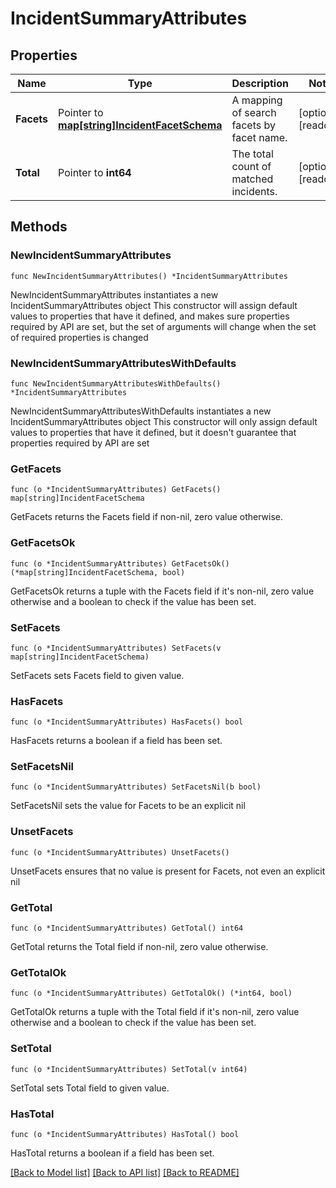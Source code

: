 # IncidentSummaryAttributes

## Properties

Name | Type | Description | Notes
------------ | ------------- | ------------- | -------------
**Facets** | Pointer to [**map[string]IncidentFacetSchema**](IncidentFacetSchema.md) | A mapping of search facets by facet name. | [optional] [readonly] 
**Total** | Pointer to **int64** | The total count of matched incidents. | [optional] [readonly] 

## Methods

### NewIncidentSummaryAttributes

`func NewIncidentSummaryAttributes() *IncidentSummaryAttributes`

NewIncidentSummaryAttributes instantiates a new IncidentSummaryAttributes object
This constructor will assign default values to properties that have it defined,
and makes sure properties required by API are set, but the set of arguments
will change when the set of required properties is changed

### NewIncidentSummaryAttributesWithDefaults

`func NewIncidentSummaryAttributesWithDefaults() *IncidentSummaryAttributes`

NewIncidentSummaryAttributesWithDefaults instantiates a new IncidentSummaryAttributes object
This constructor will only assign default values to properties that have it defined,
but it doesn't guarantee that properties required by API are set

### GetFacets

`func (o *IncidentSummaryAttributes) GetFacets() map[string]IncidentFacetSchema`

GetFacets returns the Facets field if non-nil, zero value otherwise.

### GetFacetsOk

`func (o *IncidentSummaryAttributes) GetFacetsOk() (*map[string]IncidentFacetSchema, bool)`

GetFacetsOk returns a tuple with the Facets field if it's non-nil, zero value otherwise
and a boolean to check if the value has been set.

### SetFacets

`func (o *IncidentSummaryAttributes) SetFacets(v map[string]IncidentFacetSchema)`

SetFacets sets Facets field to given value.

### HasFacets

`func (o *IncidentSummaryAttributes) HasFacets() bool`

HasFacets returns a boolean if a field has been set.

### SetFacetsNil

`func (o *IncidentSummaryAttributes) SetFacetsNil(b bool)`

 SetFacetsNil sets the value for Facets to be an explicit nil

### UnsetFacets
`func (o *IncidentSummaryAttributes) UnsetFacets()`

UnsetFacets ensures that no value is present for Facets, not even an explicit nil
### GetTotal

`func (o *IncidentSummaryAttributes) GetTotal() int64`

GetTotal returns the Total field if non-nil, zero value otherwise.

### GetTotalOk

`func (o *IncidentSummaryAttributes) GetTotalOk() (*int64, bool)`

GetTotalOk returns a tuple with the Total field if it's non-nil, zero value otherwise
and a boolean to check if the value has been set.

### SetTotal

`func (o *IncidentSummaryAttributes) SetTotal(v int64)`

SetTotal sets Total field to given value.

### HasTotal

`func (o *IncidentSummaryAttributes) HasTotal() bool`

HasTotal returns a boolean if a field has been set.


[[Back to Model list]](../README.md#documentation-for-models) [[Back to API list]](../README.md#documentation-for-api-endpoints) [[Back to README]](../README.md)


